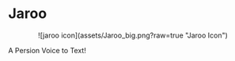 # Jaroo
<p align="center">
![jaroo icon](assets/Jaroo_big.png?raw=true "Jaroo Icon")
</p>

A Persion Voice to Text!

